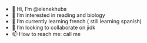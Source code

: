 - 👋 Hi, I’m @elenekhuba
- 👀 I’m interested in reading and biology
- 🌱 I’m currently learning french ( still learning spanish)
- 💞️ I’m looking to collaborate on jidk
- 📫 How to reach me: call me 

<!---
elenekhuba/elenekhuba is a ✨ special ✨ repository because its `README.md` (this file) appears on your GitHub profile.
You can click the Preview link to take a look at your changes.
--->
